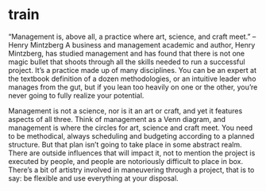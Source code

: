 # train
“Management is, above all, a practice where art, science, and craft meet.” –Henry Mintzberg
A business and management academic and author, Henry Mintzberg, has studied management and has found that there is not one magic bullet that shoots through all the skills needed to run a successful project. It’s a practice made up of many disciplines. You can be an expert at the textbook definition of a dozen methodologies, or an intuitive leader who manages from the gut, but if you lean too heavily on one or the other, you’re never going to fully realize your potential.

Management is not a science, nor is it an art or craft, and yet it features aspects of all three. Think of management as a Venn diagram, and management is where the circles for art, science and craft meet. You need to be methodical, always scheduling and budgeting according to a planned structure. But that plan isn’t going to take place in some abstract realm. There are outside influences that will impact it, not to mention the project is executed by people, and people are notoriously difficult to place in box. There’s a bit of artistry involved in maneuvering through a project, that is to say: be flexible and use everything at your disposal.
